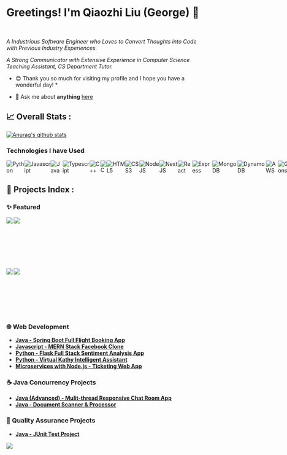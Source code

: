 # Greetings! I'm Qiaozhi Liu (George) 👋
</a>

<br />


*A Industrious Software Engineer who Loves to Convert Thoughts into Code with Previous Industry Experiences.*

*A Strong Communicator with Extensive Experience in Computer Science Teaching Assistant, CS Department Tutor.*

* 😊 Thank you so much for visiting my profile and I hope you have a wonderful day! *

- 💬 Ask me about **anything** [here](https://github.com/george-q-liu/george-q-liu/issues)


## 📈 **Overall Stats :**  

<!-- Change the `github-readme-stats.anuraghazra1.vercel.app` to `github-readme-stats.vercel.app`  -->
[![Anurag's github stats](https://github-readme-stats.vercel.app/api?username=AbdulMalikDev&hide_title=true&hide=stars&theme=default)](https://github.com/george-q-liu/george-q-liu)
<br/>


### Technologies I have Used

<div style="display:flex">
<img alt="Python" src="https://img.shields.io/badge/Python-FFD43B?style=for-the-badge&logo=python&logoColor=blue">
<img alt="Javascript" src="https://img.shields.io/badge/JavaScript-323330?style=for-the-badge&logo=javascript&logoColor=F7DF1E">
<img alt="Java" src="https://img.shields.io/badge/Java-ED8B00?style=for-the-badge&logo=java&logoColor=white">
<img alt="Typescript" src="https://img.shields.io/badge/TypeScript-007ACC?style=for-the-badge&logo=typescript&logoColor=white">
<img alt="C++" src="https://img.shields.io/badge/C%2B%2B-00599C?style=for-the-badge&logo=c%2B%2B&logoColor=white">
<img alt="C" src="https://img.shields.io/badge/C-00599C?style=for-the-badge&logo=C&logoColor=white">
<img alt="HTML5" src="https://img.shields.io/badge/html5%20-%23E34F26.svg?&style=for-the-badge&logo=html5&logoColor=white"/>
<img alt="CSS3" src="https://img.shields.io/badge/css3%20-%231572B6.svg?&style=for-the-badge&logo=css3&logoColor=white"/>
<img alt="NodeJS" src="https://img.shields.io/badge/node.js%20-%2343853D.svg?&style=for-the-badge&logo=node.js&logoColor=white"/>
<img alt="NextJS" src="https://img.shields.io/badge/next.js-000000?style=for-the-badge&logo=nextdotjs&logoColor=white">
<img alt="React" src="https://img.shields.io/badge/React-20232A?style=for-the-badge&logo=react&logoColor=61DAFB">
<img alt="Express" src="https://img.shields.io/badge/Express.js-000000?style=for-the-badge&logo=express&logoColor=white">
<img alt="MongoDB" src="https://img.shields.io/badge/MongoDB-4EA94B?style=for-the-badge&logo=mongodb&logoColor=white">
<img alt="DynamoDB" src="https://img.shields.io/badge/Amazon%20DynamoDB-4053D6?style=for-the-badge&logo=Amazon%20DynamoDB&logoColor=white">
<img alt="AWS" src="https://img.shields.io/badge/Amazon_AWS-FF9900?style=for-the-badge&logo=amazonaws&logoColor=white">
<img alt="GithubActions" src="https://img.shields.io/badge/GitHub_Actions-2088FF?style=for-the-badge&logo=github-actions&logoColor=white">
<img alt="Firebase" src="https://img.shields.io/badge/firebase-ffca28?style=for-the-badge&logo=firebase&logoColor=black">
<img alt="Tailwind" src="https://img.shields.io/badge/Tailwind_CSS-38B2AC?style=for-the-badge&logo=tailwind-css&logoColor=white">
<img alt="Bootstrap" src="https://img.shields.io/badge/Bootstrap-7534FA?style=for-the-badge&logo=bootstrap&logoColor=white">
<img alt="Git" src="https://img.shields.io/badge/GIT-E44C30?style=for-the-badge&logo=git&logoColor=white">
<img alt="Github" src="https://img.shields.io/badge/GitHub-100000?style=for-the-badge&logo=github&logoColor=white">
<img alt="GitLab" src="https://img.shields.io/badge/GitLab-FCA326?style=for-the-badge&logo=gitlab&logoColor=white">
<img alt="VSCode" src="https://img.shields.io/badge/VSCode-0078D4?style=for-the-badge&logo=visual%20studio%20code&logoColor=white">
</div>

## 📇 **Projects Index :** 

### ✨ Featured
<a href="https://github.com/george-q-liu/Flight-Fare">
  <img align="left" src="https://github-readme-stats.vercel.app/api/pin/?username=george-q-liu&repo=Flight-Fare&theme=default" /></a>
<a href="https://github.com/george-q-liu/FaceBook-Clone">
  <img align="left" src="https://github-readme-stats.vercel.app/api/pin/?username=george-q-liu&repo=FaceBook-Clone&theme=default" /></a>

  <br /><br />
<br />
<br /><br />
<br /><br />

<a href="https://github.com/george-q-liu/Microservices">
  <img align="left" src="https://github-readme-stats.vercel.app/api/pin/?username=george-q-liu&repo=Microservices&theme=default" /></a>
<a href="https://github.com/george-q-liu/Chat-Zone">
  <img align="left" src="https://github-readme-stats.vercel.app/api/pin/?username=george-q-liu&repo=Chat-Zone&theme=default" /></a>
  <br /><br />
<br />
<br /><br />
<br /><br />



###  🌐 Web Development
- [**Java - Spring Boot Full Flight Booking App**](https://github.com/george-q-liu/Flight-Fare)
- [**Javascript - MERN Stack Facebook Clone**](https://github.com/george-q-liu/FaceBook-Clone)
- [**Python - Flask Full Stack Sentiment Analysis App**](https://github.com/george-q-liu/cs1699_flask)
- [**Python - Virtual Kathy Intelligent Assistant**](https://github.com/george-q-liu/VirtualKathy-Final)
- [**Microservices with Node.js - Ticketing Web App**](https://github.com/george-q-liu/Microservices)

###  ☕ Java Concurrency Projects
- [**Java (Advanced) - Mulit-thread Responsive Chat Room App**](https://github.com/george-q-liu/Chat-Zone)
- [**Java - Document Scanner & Processor**](https://github.com/george-q-liu/doc-scanner)


###  🔗 Quality Assurance Projects
- [**Java - JUnit Test Project**](https://github.com/george-q-liu/1632_deliverable_5)



![](https://komarev.com/ghpvc/?username=AbdulMalikDev)



